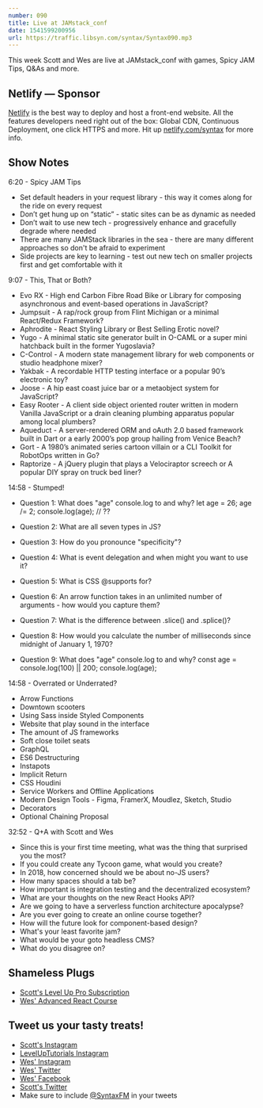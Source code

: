 ```yaml
---
number: 090
title: Live at JAMstack_conf
date: 1541599200956
url: https://traffic.libsyn.com/syntax/Syntax090.mp3
---
```


This week Scott and Wes are live at JAMstack_conf with games, Spicy JAM Tips, Q&As and more.

## Netlify — Sponsor

[Netlify](https://netlify.com/syntax) is the best way to deploy and host a front-end website. All the features developers need right out of the box: Global CDN, Continuous Deployment, one click HTTPS and more. Hit up [netlify.com/syntax](https://netlify.com/syntax) for more info.

## Show Notes

6:20 - Spicy JAM Tips

* Set default headers in your request library - this way it comes along for the ride on every request
* Don’t get hung up on “static” - static sites can be as dynamic as needed
* Don’t wait to use new tech - progressively enhance and gracefully degrade where needed
* There are many JAMStack libraries in the sea - there are many different approaches so don't be afraid to experiment
* Side projects are key to learning - test out new tech on smaller projects first and get comfortable with it

9:07 - This, That or Both?

* Evo RX - High end Carbon Fibre Road Bike or Library for composing asynchronous and event-based operations in JavaScript?
* Jumpsuit - A rap/rock group from Flint Michigan or a minimal React/Redux Framework?
* Aphrodite - React Styling Library or Best Selling Erotic novel?
* Yugo - A minimal static site generator built in O-CAML or a super mini hatchback built in the former Yugoslavia?
* C-Control - A modern state management library for web components or studio headphone mixer?
* Yakbak - A recordable HTTP testing interface or a popular 90’s electronic toy?
* Joose - A hip east coast juice bar or a metaobject system for JavaScript?
* Easy Rooter - A client side object oriented router written in modern Vanilla JavaScript or a drain cleaning plumbing apparatus popular among local plumbers?
* Aqueduct - A server-rendered ORM and oAuth 2.0 based framework built in Dart or a early 2000’s pop group hailing from Venice Beach?
* Gort - A 1980’s animated series cartoon villain or a CLI Toolkit for RobotOps written in Go?
* Raptorize - A jQuery plugin that plays a Velociraptor screech or A popular DIY spray on truck bed liner?

14:58 - Stumped!

* Question 1: What does "age" console.log to and why?
  let age = 26;
  age /= 2;
  console.log(age); // ?? 

* Question 2: What are all seven types in JS?
* Question 3: How do you pronounce "specificity"?
* Question 4: What is event delegation and when might you want to use it? 
* Question 5: What is CSS @supports for? 
* Question 6: An arrow function takes in an unlimited number of arguments - how would you capture them? 
* Question 7: What is the difference between .slice() and .splice()?
* Question 8: How would you calculate the number of milliseconds since midnight of January 1, 1970? 
* Question 9: What does "age" console.log to and why?
  const age = console.log(100) || 200;
  console.log(age);

14:58 - Overrated or Underrated?

* Arrow Functions
* Downtown scooters
* Using Sass inside Styled Components
* Website that play sound in the interface
* The amount of JS frameworks
* Soft close toilet seats
* GraphQL
* ES6 Destructuring
* Instapots
* Implicit Return
* CSS Houdini
* Service Workers and Offline Applications
* Modern Design Tools - Figma, FramerX, Moudlez, Sketch, Studio
* Decorators
* Optional Chaining Proposal

32:52 - Q+A with Scott and Wes

* Since this is your first time meeting, what was the thing that surprised you the most?
* If you could create any Tycoon game, what would you create?
* In 2018, how concerned should we be about no-JS users?
* How many spaces should a tab be?
* How important is integration testing and the decentralized ecosystem?
* What are your thoughts on the new React Hooks API?
* Are we going to have a serverless function architecture apocalypse?
* Are you ever going to create an online course together?
* How will the future look for component-based design?
* What's your least favorite jam?
* What would be your goto headless CMS?
* What do you disagree on? 

## Shameless Plugs

* [Scott's Level Up Pro Subscription](https://LevelUpTutorials.com/pro)
* [Wes' Advanced React Course](https://advancedreact.com/)

## Tweet us your tasty treats!

* [Scott's Instagram](https://www.instagram.com/stolinski/)
* [LevelUpTutorials Instagram](https://www.instagram.com/LevelUpTutorials/)
* [Wes' Instagram](https://www.instagram.com/wesbos/)
* [Wes' Twitter](https://twitter.com/wesbos)
* [Wes' Facebook](https://www.facebook.com/wesbos.developer)
* [Scott's Twitter](https://twitter.com/stolinski)
* Make sure to include [@SyntaxFM](https://twitter.com/SyntaxFM) in your tweets